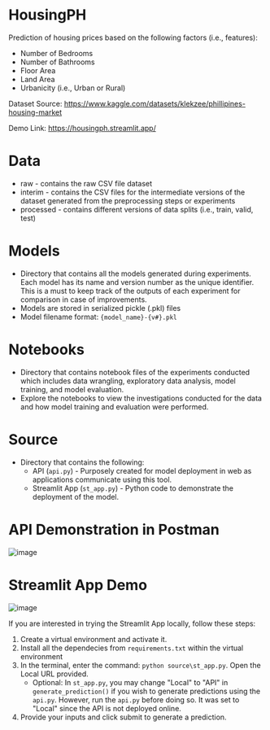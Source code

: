 # HousingPH

Prediction of housing prices based on the following factors (i.e., features):
* Number of Bedrooms
* Number of Bathrooms
* Floor Area
* Land Area
* Urbanicity (i.e., Urban or Rural)

Dataset Source: https://www.kaggle.com/datasets/klekzee/phillipines-housing-market

Demo Link: https://housingph.streamlit.app/

# Data
* raw - contains the raw CSV file dataset
* interim - contains the CSV files for the intermediate versions of the dataset generated from the preprocessing steps or experiments
* processed - contains different versions of data splits (i.e., train, valid, test)

# Models
* Directory that contains all the models generated during experiments. Each model has its name and version number as the unique identifier. This is a must to keep track of the outputs of each experiment for comparison in case of improvements.
* Models are stored in serialized pickle (.pkl) files
* Model filename format: `{model_name}-{v#}.pkl`

# Notebooks
* Directory that contains notebook files of the experiments conducted which includes data wrangling, exploratory data analysis, model training, and model evaluation.
* Explore the notebooks to view the investigations conducted for the data and how model training and evaluation were performed.

# Source
* Directory that contains the following:
  *   API (`api.py`) - Purposely created for model deployment in web as applications communicate using this tool.
  *   Streamlit App (`st_app.py`) - Python code to demonstrate the deployment of the model.
 
# API Demonstration in Postman
![image](https://github.com/JerickoDG/HousingPH/assets/60811658/93fca76e-3f31-4d66-a71a-8e467bd2e8fb)

# Streamlit App Demo
![image](https://github.com/JerickoDG/HousingPH/assets/60811658/5ffc6c6b-a335-4187-991a-e807b00fe1da)

If you are interested in trying the Streamlit App locally, follow these steps:
1. Create a virtual environment and activate it.
2. Install all the dependecies from `requirements.txt` within the virtual environment
3. In the terminal, enter the command: `python source\st_app.py`. Open the Local URL provided.
   * Optional: In `st_app.py`, you may change "Local" to "API" in `generate_prediction()` if you wish to generate predictions using the `api.py`. However, run the `api.py` before doing so. It was set to "Local" since the API is not deployed online.
5. Provide your inputs and click submit to generate a prediction.
